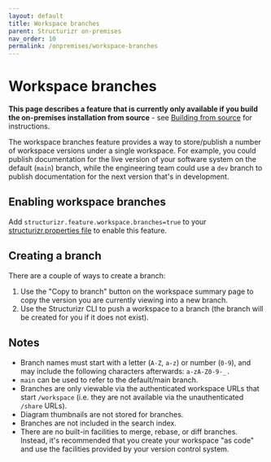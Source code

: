 ```yaml
---
layout: default
title: Workspace branches
parent: Structurizr on-premises
nav_order: 10
permalink: /onpremises/workspace-branches
---
```


# Workspace branches

__This page describes a feature that is currently only available if you build the on-premises installation from source__ - see
[Building from source](https://github.com/structurizr/onpremises?tab=readme-ov-file#building-from-source) for instructions.

The workspace branches feature provides a way to store/publish a number of workspace versions under a single workspace.
For example, you could publish documentation for the live version of your software system on the default (`main`) branch,
while the engineering team could use a `dev` branch to publish documentation for the next version that's in development.

## Enabling workspace branches

Add `structurizr.feature.workspace.branches=true` to your [structurizr.properties file](/onpremises/configuration) to
enable this feature.

## Creating a branch

There are a couple of ways to create a branch:

1. Use the "Copy to branch" button on the workspace summary page to copy the version you are currently viewing into a new branch.
2. Use the Structurizr CLI to push a workspace to a branch (the branch will be created for you if it does not exist).

## Notes

- Branch names must start with a letter (`A-Z`, `a-z`) or number (`0-9`), and may include the following characters afterwards: `a-zA-Z0-9-_.`
- `main` can be used to refer to the default/main branch.
- Branches are only viewable via the authenticated workspace URLs that start `/workspace` (i.e. they are not available via the unauthenticated `/share` URLs).
- Diagram thumbnails are not stored for branches.
- Branches are not included in the search index.
- There are no built-in facilities to merge, rebase, or diff branches. Instead, it's recommended that you create your workspace "as code" and use the facilities provided by your version control system. 